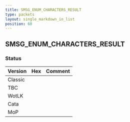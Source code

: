 ```yaml
---
title: SMSG_ENUM_CHARACTERS_RESULT
type: packets
layout: single_markdown_in_list
position: 60
---
```


## SMSG_ENUM_CHARACTERS_RESULT

### Status

Version    | Hex        | Comment
---------- | ---------- | ---------- 
Classic    |            |
TBC        |            |
WotLK      |            |
Cata       |            |
MoP        |            |